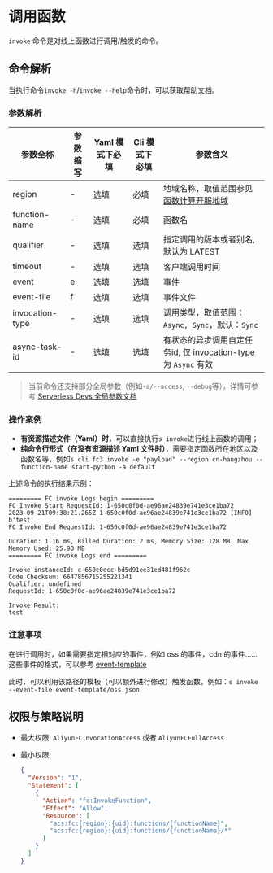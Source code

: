 # 调用函数

`invoke` 命令是对线上函数进行调用/触发的命令。

## 命令解析

当执行命令`invoke -h`/`invoke --help`命令时，可以获取帮助文档。

### 参数解析

| 参数全称        | 参数缩写 | Yaml 模式下必填 | Cli 模式下必填 | 参数含义                                                                                       |
| --------------- | -------- | --------------- | -------------- | ---------------------------------------------------------------------------------------------- |
| region          | -        | 选填            | 必填           | 地域名称，取值范围参见[函数计算开服地域](https://help.aliyun.com/document_detail/2512917.html) |
| function-name   | -        | 选填            | 必填           | 函数名                                                                                         |
| qualifier       | -        | 选填            | 选填           | 指定调用的版本或者别名, 默认为 LATEST                                                          |
| timeout         | -        | 选填            | 选填           | 客户端调用时间                                                                                 |
| event           | e        | 选填            | 选填           | 事件                                                                                           |
| event-file      | f        | 选填            | 选填           | 事件文件                                                                                       |
| invocation-type | -        | 选填            | 选填           | 调用类型，取值范围：`Async, Sync`，默认：`Sync`                                                |
| async-task-id   | -        | 选填            | 选填           | 有状态的异步调用自定任务id, 仅  invocation-type 为   `Async` 有效                              |

> 当前命令还支持部分全局参数（例如`-a/--access`, `--debug`等），详情可参考 [Serverless Devs 全局参数文档](../../builtin/index.md)

### 操作案例

- **有资源描述文件（Yaml）时**，可以直接执行`s invoke`进行线上函数的调用；
- **纯命令行形式（在没有资源描述 Yaml 文件时）**，需要指定函数所在地区以及函数名等，例如`s cli fc3 invoke -e "payload" --region cn-hangzhou --function-name start-python -a default`

上述命令的执行结果示例：

```text
========= FC invoke Logs begin =========
FC Invoke Start RequestId: 1-650c0f0d-ae96ae24839e741e3ce1ba72
2023-09-21T09:38:21.265Z 1-650c0f0d-ae96ae24839e741e3ce1ba72 [INFO] b'test'
FC Invoke End RequestId: 1-650c0f0d-ae96ae24839e741e3ce1ba72

Duration: 1.16 ms, Billed Duration: 2 ms, Memory Size: 128 MB, Max Memory Used: 25.90 MB
========= FC invoke Logs end =========

Invoke instanceId: c-650c0ecc-bd5d91ee31ed481f962c
Code Checksum: 6647856715255221341
Qualifier: undefined
RequestId: 1-650c0f0d-ae96ae24839e741e3ce1ba72

Invoke Result:
test
```

### 注意事项

在进行调用时，如果需要指定相对应的事件，例如 oss 的事件，cdn 的事件......这些事件的格式，可以参考 [event-template](https://github.com/devsapp/fc3/tree/master/src/subCommands/trigger-template/event-template)

此时，可以利用该路径的模板（可以额外进行修改）触发函数，例如：`s invoke --event-file event-template/oss.json`

## 权限与策略说明

- 最大权限: `AliyunFCInvocationAccess` 或者 `AliyunFCFullAccess`

- 最小权限:

  ```json
  {
    "Version": "1",
    "Statement": [
      {
        "Action": "fc:InvokeFunction",
        "Effect": "Allow",
        "Resource": [
          "acs:fc:{region}:{uid}:functions/{functionName}",
          "acs:fc:{region}:{uid}:functions/{functionName}/*"
        ]
      }
    ]
  }
  ```
